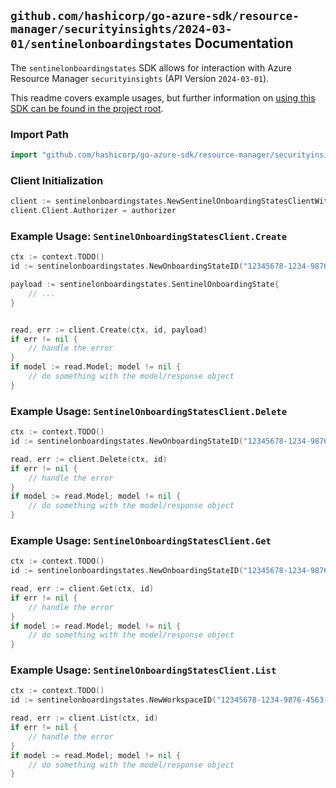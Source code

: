 
## `github.com/hashicorp/go-azure-sdk/resource-manager/securityinsights/2024-03-01/sentinelonboardingstates` Documentation

The `sentinelonboardingstates` SDK allows for interaction with Azure Resource Manager `securityinsights` (API Version `2024-03-01`).

This readme covers example usages, but further information on [using this SDK can be found in the project root](https://github.com/hashicorp/go-azure-sdk/tree/main/docs).

### Import Path

```go
import "github.com/hashicorp/go-azure-sdk/resource-manager/securityinsights/2024-03-01/sentinelonboardingstates"
```


### Client Initialization

```go
client := sentinelonboardingstates.NewSentinelOnboardingStatesClientWithBaseURI("https://management.azure.com")
client.Client.Authorizer = authorizer
```


### Example Usage: `SentinelOnboardingStatesClient.Create`

```go
ctx := context.TODO()
id := sentinelonboardingstates.NewOnboardingStateID("12345678-1234-9876-4563-123456789012", "example-resource-group", "workspaceName", "sentinelOnboardingStateName")

payload := sentinelonboardingstates.SentinelOnboardingState{
	// ...
}


read, err := client.Create(ctx, id, payload)
if err != nil {
	// handle the error
}
if model := read.Model; model != nil {
	// do something with the model/response object
}
```


### Example Usage: `SentinelOnboardingStatesClient.Delete`

```go
ctx := context.TODO()
id := sentinelonboardingstates.NewOnboardingStateID("12345678-1234-9876-4563-123456789012", "example-resource-group", "workspaceName", "sentinelOnboardingStateName")

read, err := client.Delete(ctx, id)
if err != nil {
	// handle the error
}
if model := read.Model; model != nil {
	// do something with the model/response object
}
```


### Example Usage: `SentinelOnboardingStatesClient.Get`

```go
ctx := context.TODO()
id := sentinelonboardingstates.NewOnboardingStateID("12345678-1234-9876-4563-123456789012", "example-resource-group", "workspaceName", "sentinelOnboardingStateName")

read, err := client.Get(ctx, id)
if err != nil {
	// handle the error
}
if model := read.Model; model != nil {
	// do something with the model/response object
}
```


### Example Usage: `SentinelOnboardingStatesClient.List`

```go
ctx := context.TODO()
id := sentinelonboardingstates.NewWorkspaceID("12345678-1234-9876-4563-123456789012", "example-resource-group", "workspaceName")

read, err := client.List(ctx, id)
if err != nil {
	// handle the error
}
if model := read.Model; model != nil {
	// do something with the model/response object
}
```
